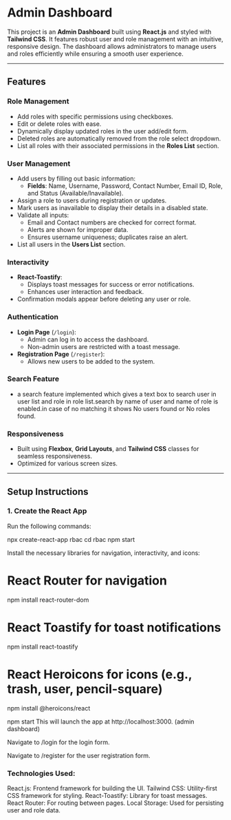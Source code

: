 # Admin Dashboard

This project is an **Admin Dashboard** built using **React.js** and styled with **Tailwind CSS**. It features robust user and role management with an intuitive, responsive design. The dashboard allows administrators to manage users and roles efficiently while ensuring a smooth user experience.

---

## Features

### Role Management
- Add roles with specific permissions using checkboxes.
- Edit or delete roles with ease.
- Dynamically display updated roles in the user add/edit form.
- Deleted roles are automatically removed from the role select dropdown.
- List all roles with their associated permissions in the **Roles List** section.

### User Management
- Add users by filling out basic information:
  - **Fields**: Name, Username, Password, Contact Number, Email ID, Role, and Status (Available/Inavailable).
- Assign a role to users during registration or updates.
- Mark users as inavailable to display their details in a disabled state.
- Validate all inputs:
  - Email and Contact numbers are checked for correct format.
  - Alerts are shown for improper data.
  - Ensures username uniqueness; duplicates raise an alert.
- List all users in the **Users List** section.

### Interactivity
- **React-Toastify**:
  - Displays toast messages for success or error notifications.
  - Enhances user interaction and feedback.
- Confirmation modals appear before deleting any user or role.

### Authentication
- **Login Page** (`/login`):
  - Admin can log in to access the dashboard.
  - Non-admin users are restricted with a toast message.
- **Registration Page** (`/register`):
  - Allows new users to be added to the system.

###  Search Feature
- a search feature implemented which gives a text box to search user in user list and role in role list.search by name of user and name of role is enabled.in case of no matching it shows No users found or No roles found.

### Responsiveness
- Built using **Flexbox**, **Grid Layouts**, and **Tailwind CSS** classes for seamless responsiveness.
- Optimized for various screen sizes.

---

## Setup Instructions

### 1. Create the React App
Run the following commands:

npx create-react-app rbac
cd rbac
npm start
 
Install the necessary libraries for navigation, interactivity, and icons:


# React Router for navigation
npm install react-router-dom

# React Toastify for toast notifications
npm install react-toastify

# React Heroicons for icons (e.g., trash, user, pencil-square)
npm install @heroicons/react

npm start
This will launch the app at http://localhost:3000. (admin dashboard)

Navigate to /login for the login form.

Navigate to /register for the user registration form.


### Technologies Used:
React.js: Frontend framework for building the UI.
Tailwind CSS: Utility-first CSS framework for styling.
React-Toastify: Library for toast messages.
React Router: For routing between pages.
Local Storage: Used for persisting user and role data.

